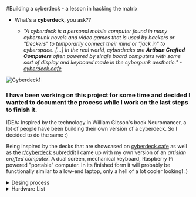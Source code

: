 #Building a cyberdeck - a lesson in hacking the matrix
* What's a **cyberdeck**, you ask??

    - *"A cyberdeck is a personal mobile computer found in many cyberpunk novels and video games that is used by hackers or "Deckers" to temporarily connect their mind or "jack in" to cyberspace. [...] In the real world, cyberdecks are **Artisan Crafted Computers** often powered by single board computers with some sort of display and keyboard made in the cyberpunk aesthetic." - [cyberdeck.cafe](https://www.cyberdeck.cafe)*

![Cyberdeck1](https://github.com/Cup-of-Code/Cyberdeck/assets/102232378/b01c228d-b235-477c-a837-bdac2ef96703)

### I have been working on this project for some time and decided I wanted to document the process while I work on the last steps to finish it.

IDEA: Inspired by the technology in William Gibson's book Neuromancer, a lot of people have been building their own version of a cyberdeck. So I decided to do the same :)


Being inspired by the decks that are showcased on [cyberdeck.cafe](cyberdeck.cafe) as well as the [r/cyberdeck](https://www.reddit.com/r/cyberdeck) subreddit I came up with my own version of an *artisian crafted computer*. A dual screen, mechanical keyboard, Raspberry Pi powered "portable" computer. In its finished form it will probably be functionally similar to a low-end laptop, only a hell of a lot cooler looking! :)

<details>
  
<summary>Desing process</summary>
  The shell of the deck is designed by me in Fusion360 with the model looking like this: 
  
  ![shell housing 3](https://github.com/Cup-of-Code/Cyberdeck/assets/102232378/1bec13af-5b7d-4786-8f1b-4792befdce49)
  (The honeycomb grip here will later be filled by individual hexagons printed in transparent PLA that will allow the passthrough of RGB backlight)
</details>  

<details>
  <summary>Hardware List</summary>
The follwing is an approximate list of materials used in this build:
  * 3D printed housing.
  * 2x 7" Waveshare LCD displays.
  * One mechanical keyboard:
    - DZ60 RGB PCB,
    - Gazzew Boba U4T silent tactile switches
    - Honey and milk XDA keycap set.
  * Raspberry Pi 5 8GB version.
  * A small 4 port USB A 3.0 hub.
  * Some type of battery power solution (TBD since the Pi5 has higher power recuirements than its predecessors).
  * (and a whooole lot of cables).</details>  
    




